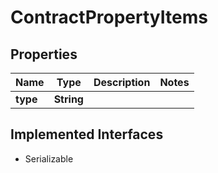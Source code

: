 

# ContractPropertyItems


## Properties

Name | Type | Description | Notes
------------ | ------------- | ------------- | -------------
**type** | **String** |  | 


## Implemented Interfaces

* Serializable


